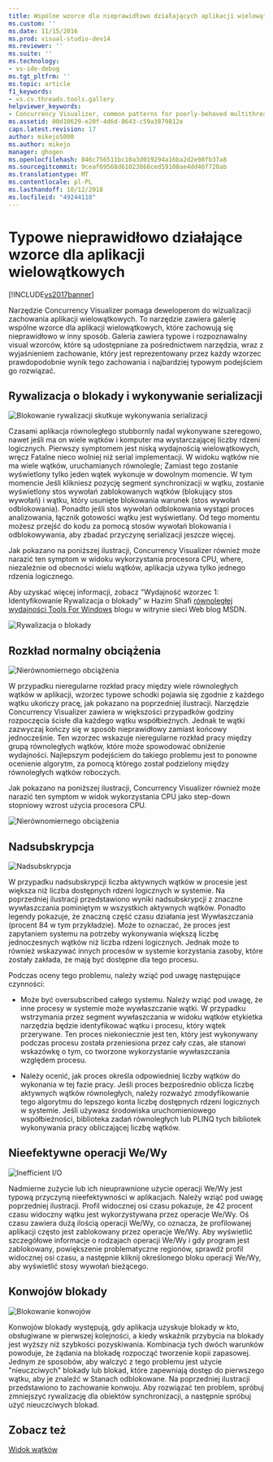 ```yaml
---
title: Wspólne wzorce dla nieprawidłowo działających aplikacji wielowątkowych | Dokumentacja firmy Microsoft
ms.custom: ''
ms.date: 11/15/2016
ms.prod: visual-studio-dev14
ms.reviewer: ''
ms.suite: ''
ms.technology:
- vs-ide-debug
ms.tgt_pltfrm: ''
ms.topic: article
f1_keywords:
- vs.cv.threads.tools.gallery
helpviewer_keywords:
- Concurrency Visualizer, common patterns for poorly-behaved multithreaded applications
ms.assetid: 00d10629-e20f-4d6d-8643-c59a3879812e
caps.latest.revision: 17
author: mikejo5000
ms.author: mikejo
manager: ghogen
ms.openlocfilehash: 846c756511bc10a3d019294a16ba2d2e98fb37a8
ms.sourcegitcommit: 9ceaf69568d61023868ced59108ae4dd46f720ab
ms.translationtype: MT
ms.contentlocale: pl-PL
ms.lasthandoff: 10/12/2018
ms.locfileid: "49244118"
---
```

# <a name="common-patterns-for-poorly-behaved-multithreaded-applications"></a>Typowe nieprawidłowo działające wzorce dla aplikacji wielowątkowych
[!INCLUDE[vs2017banner](../includes/vs2017banner.md)]

Narzędzie Concurrency Visualizer pomaga deweloperom do wizualizacji zachowania aplikacji wielowątkowych. To narzędzie zawiera galerię wspólne wzorce dla aplikacji wielowątkowych, które zachowują się nieprawidłowo w inny sposób. Galeria zawiera typowe i rozpoznawalny visual wzorców, które są udostępniane za pośrednictwem narzędzia, wraz z wyjaśnieniem zachowanie, który jest reprezentowany przez każdy wzorzec prawdopodobnie wynik tego zachowania i najbardziej typowym podejściem go rozwiązać.  
  
## <a name="lock-contention-and-serialized-execution"></a>Rywalizacja o blokady i wykonywanie serializacji  
 ![Blokowanie rywalizacji skutkuje wykonywania serializacji](../profiling/media/lockcontention-serialized.png "LockContention_Serialized")  
  
 Czasami aplikacja równoległego stubbornly nadal wykonywane szeregowo, nawet jeśli ma on wiele wątków i komputer ma wystarczającej liczby rdzeni logicznych. Pierwszy symptomem jest niską wydajnością wielowątkowych, wręcz Fatalne nieco wolniej niż serial implementacji. W widoku wątków nie ma wiele wątków, uruchamianych równolegle; Zamiast tego zostanie wyświetlony tylko jeden wątek wykonuje w dowolnym momencie. W tym momencie Jeśli klikniesz pozycję segment synchronizacji w wątku, zostanie wyświetlony stos wywołań zablokowanych wątków (blokujący stos wywołań) i wątku, który usunięte blokowania warunek (stos wywołań odblokowania). Ponadto jeśli stos wywołań odblokowania wystąpi proces analizowania, łącznik gotowości wątku jest wyświetlany. Od tego momentu możesz przejść do kodu za pomocą stosów wywołań blokowania i odblokowywania, aby zbadać przyczynę serializacji jeszcze więcej.  
  
 Jak pokazano na poniższej ilustracji, Concurrency Visualizer również może narazić ten symptom w widoku wykorzystania procesora CPU, where, niezależnie od obecności wielu wątków, aplikacja używa tylko jednego rdzenia logicznego.  
  
 Aby uzyskać więcej informacji, zobacz "Wydajność wzorzec 1: Identyfikowanie Rywalizacja o blokady" w Hazim Shafi [równoległej wydajności Tools For Windows](http://go.microsoft.com/fwlink/?LinkID=160569) blogu w witrynie sieci Web blog MSDN.  
  
 ![Rywalizacja o blokady](../profiling/media/lockcontention-2.png "LockContention_2")  
  
## <a name="uneven-workload-distribution"></a>Rozkład normalny obciążenia  
 ![Nierównomiernego obciążenia](../profiling/media/unevenworkload-1.png "UnevenWorkLoad_1")  
  
 W przypadku nieregularne rozkład pracy między wiele równoległych wątków w aplikacji, wzorzec typowe schodki pojawia się zgodnie z każdego wątku ukończy pracę, jak pokazano na poprzedniej ilustracji. Narzędzie Concurrency Visualizer zawiera w większości przypadków godziny rozpoczęcia ścisłe dla każdego wątku współbieżnych. Jednak te wątki zazwyczaj kończy się w sposób nieprawidłowy zamiast końcowy jednocześnie. Ten wzorzec wskazuje nieregularne rozkład pracy między grupą równoległych wątków, które może spowodować obniżenie wydajności. Najlepszym podejściem do takiego problemu jest to ponowne ocenienie algorytm, za pomocą którego został podzielony między równoległych wątków roboczych.  
  
 Jak pokazano na poniższej ilustracji, Concurrency Visualizer również może narazić ten symptom w widok wykorzystania CPU jako step-down stopniowy wzrost użycia procesora CPU.  
  
 ![Nierównomiernego obciążenia](../profiling/media/unevenworkload-2.png "UnevenWorkload_2")  
  
## <a name="oversubscription"></a>Nadsubskrypcja  
 ![Nadsubskrypcja](../profiling/media/oversubscription.png "Nadsubskrypcji")  
  
 W przypadku nadsubskrypcji liczba aktywnych wątków w procesie jest większa niż liczba dostępnych rdzeni logicznych w systemie. Na poprzedniej ilustracji przedstawiono wyniki nadsubskrypcji z znaczne wywłaszczania pominiętym w wszystkich aktywnych wątków. Ponadto legendy pokazuje, że znaczną część czasu działania jest Wywłaszczania (procent 84 w tym przykładzie). Może to oznaczać, że proces jest zapytaniem systemu na potrzeby wykonywania większą liczbę jednoczesnych wątków niż liczba rdzeni logicznych. Jednak może to również wskazywać innych procesów w systemie korzystania zasoby, które zostały zakłada, że mają być dostępne dla tego procesu.  
  
 Podczas oceny tego problemu, należy wziąć pod uwagę następujące czynności:  
  
-   Może być oversubscribed całego systemu. Należy wziąć pod uwagę, że inne procesy w systemie może wywłaszczanie wątki. W przypadku wstrzymania przez segment wywłaszczania w widoku wątków etykietka narzędzia będzie identyfikować wątku i procesu, który wątek przerywane. Ten proces niekoniecznie jest ten, który jest wykonywany podczas procesu została przeniesiona przez cały czas, ale stanowi wskazówkę o tym, co tworzone wykorzystanie wywłaszczania względem procesu.  
  
-   Należy ocenić, jak proces określa odpowiedniej liczby wątków do wykonania w tej fazie pracy. Jeśli proces bezpośrednio oblicza liczbę aktywnych wątków równoległych, należy rozważyć zmodyfikowanie tego algorytmu do lepszego konta liczbę dostępnych rdzeni logicznych w systemie. Jeśli używasz środowiska uruchomieniowego współbieżności, biblioteka zadań równoległych lub PLINQ tych bibliotek wykonywania pracy obliczającej liczbę wątków.  
  
## <a name="inefficient-io"></a>Nieefektywne operacji We/Wy  
 ![Inefficient I&#47;O](../profiling/media/inefficient-io.png "Inefficient_IO")  
  
 Nadmierne zużycie lub ich nieuprawnione użycie operacji We/Wy jest typową przyczyną nieefektywności w aplikacjach. Należy wziąć pod uwagę poprzedniej ilustracji. Profil widocznej osi czasu pokazuje, że 42 procent czasu widoczny wątku jest wykorzystywana przez operacje We/Wy. Oś czasu zawiera dużą ilością operacji We/Wy, co oznacza, że profilowanej aplikacji często jest zablokowany przez operacje We/Wy. Aby wyświetlić szczegółowe informacje o rodzajach operacji We/Wy i gdy program jest zablokowany, powiększenie problematyczne regionów, sprawdź profil widocznej osi czasu, a następnie kliknij określonego bloku operacji We/Wy, aby wyświetlić stosy wywołań bieżącego.  
  
## <a name="lock-convoys"></a>Konwojów blokady  
 ![Blokowanie konwojów](../profiling/media/lock-convoys.png "Lock_Convoys")  
  
 Konwojów blokady występują, gdy aplikacja uzyskuje blokady w kto, obsługiwane w pierwszej kolejności, a kiedy wskaźnik przybycia na blokady jest wyższy niż szybkości pozyskiwania. Kombinacja tych dwóch warunków powoduje, że żądania na blokadę rozpocząć tworzenie kopii zapasowej. Jednym ze sposobów, aby walczyć z tego problemu jest użycie "nieuczciwych" blokady lub blokad, które zapewniają dostęp do pierwszego wątku, aby je znaleźć w Stanach odblokowane. Na poprzedniej ilustracji przedstawiono to zachowanie konwoju. Aby rozwiązać ten problem, spróbuj zmniejszyć rywalizację dla obiektów synchronizacji, a następnie spróbuj użyć nieuczciwych blokad.  
  
## <a name="see-also"></a>Zobacz też  
 [Widok wątków](../profiling/threads-view-parallel-performance.md)



